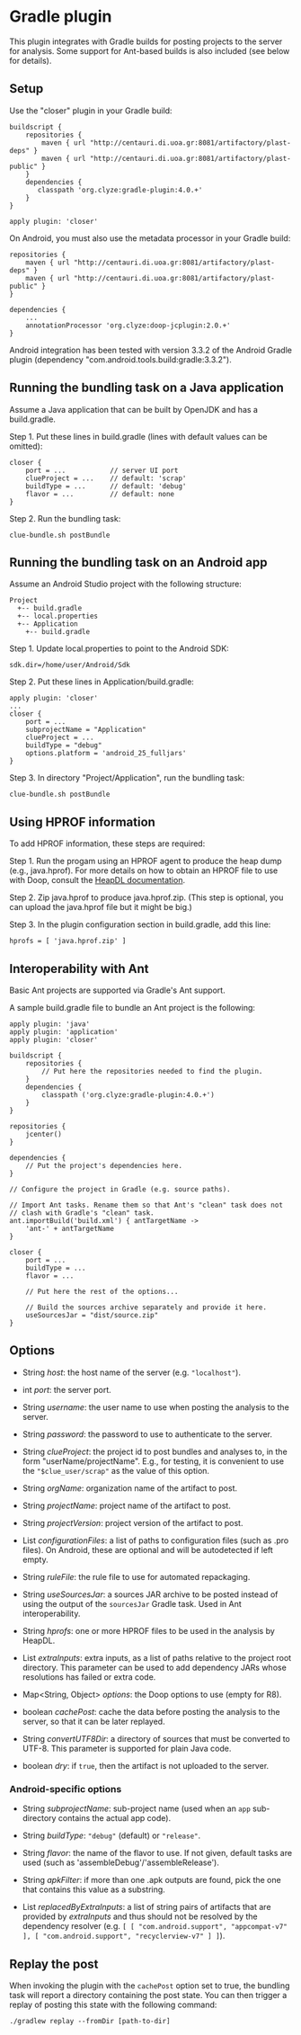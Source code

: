 # Gradle plugin #

This plugin integrates with Gradle builds for posting projects to the
server for analysis. Some support for Ant-based builds is also included
(see below for details).

## Setup ##

Use the "closer" plugin in your Gradle build:

```
buildscript {
    repositories {
        maven { url "http://centauri.di.uoa.gr:8081/artifactory/plast-deps" }
        maven { url "http://centauri.di.uoa.gr:8081/artifactory/plast-public" }
    }
    dependencies {
       classpath 'org.clyze:gradle-plugin:4.0.+'
    }
}

apply plugin: 'closer'
```

On Android, you must also use the metadata processor in your Gradle build:

```
repositories {
    maven { url "http://centauri.di.uoa.gr:8081/artifactory/plast-deps" }
    maven { url "http://centauri.di.uoa.gr:8081/artifactory/plast-public" }
}

dependencies {
    ...
    annotationProcessor 'org.clyze:doop-jcplugin:2.0.+'
}
```

Android integration has been tested with version 3.3.2 of the Android
Gradle plugin (dependency "com.android.tools.build:gradle:3.3.2").

## Running the bundling task on a Java application ##

Assume a Java application that can be built by OpenJDK and has a
build.gradle.

Step 1. Put these lines in build.gradle (lines with default values can
be omitted):

```
closer {
    port = ...           // server UI port
    clueProject = ...    // default: 'scrap'
    buildType = ...      // default: 'debug'
    flavor = ...         // default: none
}
```

Step 2. Run the bundling task:

```
clue-bundle.sh postBundle
```

## Running the bundling task on an Android app ##

Assume an Android Studio project with the following structure:

```
Project
  +-- build.gradle
  +-- local.properties
  +-- Application
    +-- build.gradle
```

Step 1. Update local.properties to point to the Android SDK:

```
sdk.dir=/home/user/Android/Sdk
```

Step 2. Put these lines in Application/build.gradle:

```
apply plugin: 'closer'
...
closer {
    port = ...
    subprojectName = "Application"
    clueProject = ...
    buildType = "debug"
    options.platform = 'android_25_fulljars'
}
```

Step 3. In directory "Project/Application", run the bundling task:

```
clue-bundle.sh postBundle
```

## Using HPROF information ##

To add HPROF information, these steps are required:

Step 1. Run the progam using an HPROF agent to produce the heap dump
(e.g., java.hprof). For more details on how to obtain an HPROF file to
use with Doop, consult the [HeapDL
documentation](https://github.com/plast-lab/HeapDL).

Step 2. Zip java.hprof to produce java.hprof.zip. (This step is
optional, you can upload the java.hprof file but it might be big.)

Step 3. In the plugin configuration section in build.gradle, add this line:

```
hprofs = [ 'java.hprof.zip' ]
```

## Interoperability with Ant ##

Basic Ant projects are supported via Gradle's Ant support.

A sample build.gradle file to bundle an Ant project is the following:

```
apply plugin: 'java'
apply plugin: 'application'
apply plugin: 'closer'

buildscript {
    repositories {
        // Put here the repositories needed to find the plugin.
    }
    dependencies {
        classpath ('org.clyze:gradle-plugin:4.0.+')
    }
}

repositories {
    jcenter()
}

dependencies {
    // Put the project's dependencies here.
}

// Configure the project in Gradle (e.g. source paths).

// Import Ant tasks. Rename them so that Ant's "clean" task does not
// clash with Gradle's "clean" task.
ant.importBuild('build.xml') { antTargetName ->
    'ant-' + antTargetName
}

closer {
    port = ...
    buildType = ...
    flavor = ...

    // Put here the rest of the options...

    // Build the sources archive separately and provide it here.
    useSourcesJar = "dist/source.zip"
}
```

## Options ##

* String _host_: the host name of the server (e.g. `"localhost"`).

* int _port_: the server port.

* String _username_: the user name to use when posting the analysis to the server.

* String _password_: the password to use to authenticate to the server.

* String _clueProject_: the project id to post bundles and analyses to, in the form "userName/projectName". E.g., for testing, it is convenient to use the ```"$clue_user/scrap"``` as the value of this option.

* String _orgName_: organization name of the artifact to post.

* String _projectName_: project name of the artifact to post.

* String _projectVersion_: project version of the artifact to post.

* List _configurationFiles_: a list of paths to configuration files
  (such as .pro files). On Android, these are optional and will be
  autodetected if left empty.

* String _ruleFile_: the rule file to use for automated repackaging.

* String _useSourcesJar_: a sources JAR archive to be posted instead
  of using the output of the `sourcesJar` Gradle task. Used in Ant
  interoperability.

* String _hprofs_: one or more HPROF files to be used in the analysis
  by HeapDL.

* List<String> _extraInputs_: extra inputs, as a list of paths
   relative to the project root directory. This parameter can be used
   to add dependency JARs whose resolutions has failed or extra code.

* Map<String, Object> _options_: the Doop options to use (empty for R8).

* boolean _cachePost_: cache the data before posting the analysis to
  the server, so that it can be later replayed.

* String _convertUTF8Dir_: a directory of sources that must be
  converted to UTF-8. This parameter is supported for plain Java code.

* boolean _dry_: if `true`, then the artifact is not uploaded to the
  server.

### Android-specific options ###

* String _subprojectName_: sub-project name (used when an `app`
  sub-directory contains the actual app code).

* String _buildType_: `"debug"` (default) or `"release"`.

* String _flavor_: the name of the flavor to use. If not given,
  default tasks are used (such as 'assembleDebug'/'assembleRelease').

* String _apkFilter_: if more than one .apk outputs are found, pick
  the one that contains this value as a substring.

* List _replacedByExtraInputs_: a list of string pairs of artifacts
  that are provided by _extraInputs_ and thus should not be resolved
  by the dependency resolver (e.g. `[ [ "com.android.support",
  "appcompat-v7" ], [ "com.android.support", "recyclerview-v7" ] ]`).
  
## Replay the post ##

When invoking the plugin with the ```cachePost``` option set to true,
the bundling task will report a directory containing the post state.
You can then trigger a replay of posting this state with the following
command:

```
./gradlew replay --fromDir [path-to-dir]
```
